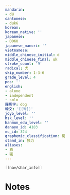 ```yaml
---
mandarin:
- dú
cantonese:
- duk6
korean:
korean_native: ''
japanese:
- DOKU
japanese_nanori: ''
vietnamese:
middle_chinese_initial: d
middle_chinese_final: uk
stroke_count: '9'
radical: 犬
skip_number: 1-3-6
grade_level: 4
pos: ''
english:
- alone
- independent
- solo
羅馬字: dog
韓文: '[[독]]'
joyo_level: ''
hsk_level: ''
hanmun_edu_level: ''
danayo_id: 4183
mc_id: 324
graphemic_classification: 蜀
stand_in: 独力
aliases:
- 独
- 獨
---
```

```meta-bind-embed
[[nav/char_info]]
```

# Notes
